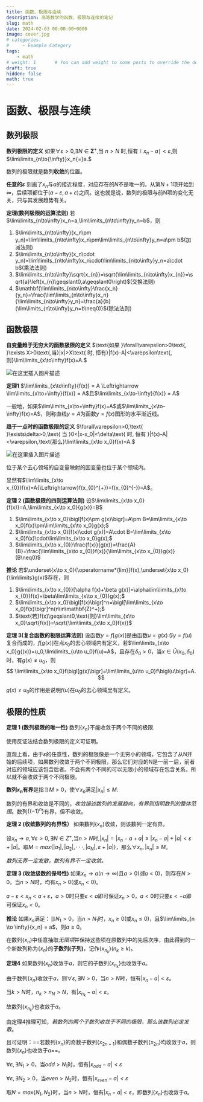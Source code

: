 ```yaml
---
title: 函数、极限与连续
description: 高等数学的函数、极限与连续的笔记
slug: math
date: 2024-02-03 00:00:00+0000
image: cover.jpg
# categories:
#     - Example Category
tags:
    - math
# weight: 1       # You can add weight to some posts to override the default sorting (date descending)
draft: true
hidden: false
math: true
---
```

# 函数、极限与连续

## 数列极限

**数列极限的定义** 如果$\forall\varepsilon{>}0$,$\exists N\in\mathbf{Z}^+$,当 $n>N$ 时,恒有$\mid x_n-a\mid{<}\varepsilon$,则$\lim\limits_{n\to{\infty}}x_n{=}a.$

数列的极限就是数列**收敛**的位置。

**任意的$\varepsilon$** 刻画了$x_n$与$a$的接近程度，对应存在的$N$不是唯一的。从第$N+1$项开始到$\infty$，后续项都位于$(a-\varepsilon,a+\varepsilon)$之间。这也就是说，数列的极限与前N项的变化无关，只与其发展趋势有关。

**定理(数列极限的运算法则)** 若$\lim\limits_{n\to\infty}x_n=a,\lim\limits_{n\to\infty}y_n=b$，则

1. $\lim\limits_{n\to\infty}(x_n\pm y_n)=\lim\limits_{n\to\infty}x_n\pm\lim\limits_{n\to\infty}y_n=a\pm b$(加减法则)
2. $\lim\limits_{n\to\infty}(x_n\cdot y_n)=\lim\limits_{n\to\infty}x_n\cdot\lim\limits_{n\to\infty}y_n=a\cdot b$(乘法法则)
3. $\lim\limits_{n\to\infty}\sqrt{x_{n}}=\sqrt{\lim\limits_{n\to\infty}x_{n}}=\sqrt{a}\left(x_{n}\geqslant0,a\geqslant0\right)$(交换法则)
4. $\mathbf{\lim\limits_{n\to\infty}\frac{x_n}{y_n}=\frac{\lim\limits_{n\to\infty}x_n}{\lim\limits_{n\to\infty}y_n}=\frac{a}{b}(\lim\limits_{n\to\infty}y_n=b\neq0)}$(除法法则)

## 函数极限

**自变量趋于无穷大的函数极限的定义** $\text{如果 }\forall\varepsilon>0\text{, }\exists X>0\text{,当}|x|>X\text{ 时, 恒有}|f(x)-A|<\varepsilon\text{,则}\lim\limits_{x\to\infty}f(x)=A.$

![在这里插入图片描述](https://img-blog.csdnimg.cn/direct/0c72d73d3f624057bfdf316832975a69.png)

**定理1** $\lim\limits_{x\to\infty}{f(x)} = A \Leftrightarrow \lim\limits_{x\to+\infty}{f(x)} = A$且$\lim\limits_{x\to-\infty}{f(x)} = A$

一般地，如果$\lim\limits_{x\to+\infty}f(x)=A$或$\lim\limits_{x\to-\infty}f(x)=A$，则称直线$y=A$为函数$y=f(x)$图形的水平渐近线。

**趋于一点时的函数极限的定义** $\forall\varepsilon>0,\text{ }\exists\delta>0,\text{ 当 }0<|x-x_0|<\delta\text{ 时, 恒有 }|f(x)-A|<\varepsilon,\text{那么}\lim\limits_{x\to x_0}f(x)=A.$

![在这里插入图片描述](https://img-blog.csdnimg.cn/direct/ac751476ac9e4e90928105fff207ba03.png)

位于某个去心领域的自变量映射的因变量也位于某个领域内。

显然有$\lim\limits_{x\to x_{0}}f(x)=A{\Leftrightarrow}f(x_{0}^{+})=f(x_{0}^{-})=A$。

**定理 2 (函数极限的四则运算法则)** 设$\lim\limits_{x\to x_0}{f(x)}=A,\lim\limits_{x\to x_0}{g(x)}=B$

1. $\lim\limits_{x\to x_0}\bigl[f(x)\pm g(x)\bigr]=A\pm B=\lim\limits_{x\to x_0}f(x)\pm\lim\limits_{x\to x_0}g(x);$
2. $\lim\limits_{x\to x_0}[f(x)\cdot g(x)]=A\cdot B=\lim\limits_{x\to x_0}f(x)\cdot\lim\limits_{x\to x_0}g(x);$
3. $\lim\limits_{x\to x_{0}}\frac{f(x)}{g(x)}=\frac{A}{B}=\frac{\lim\limits_{x\to x_{0}}f(x)}{\lim\limits_{x\to x_{0}}g(x)}(B\neq0)$

**推论** 若$\underset{x\to x_0}{\operatorname*{lim}}f(x),\underset{x\to x_0}{\lim\limits}g(x)$存在，则

1. $\lim\limits_{x\to x_{0}}[\alpha f(x)+\beta g(x)]=\alpha\lim\limits_{x\to x_{0}}f(x)+\beta\lim\limits_{x\to x_{0}}g(x);$
2. $\lim\limits_{x\to x_0}\bigl[f(x)\bigr]^n=\bigl[\lim\limits_{x\to x_0}f(x)\bigr]^n(n\in\mathbf{Z}^+);$
3. $\text{若}f(x)\geqslant0,\text{则}\lim\limits_{x\to x_0}\sqrt{f(x)}=\sqrt{\lim\limits_{x\to x_0}f(x)}$

**定理 3(复合函数的极限运算法则)** 设函数$y=f[g(x)]$是由函数$u=g(x)与y=f(u)$复合而成的，$f[g(x)]$在点$x_0$的去心领域内有定义，若$\lim\limits_{x\to x_0}g{(x)}=u_0,\lim\limits_{u\to u_0}f(u)=A$，且存在$\delta_0>0$，当$x\in\mathring{U}(x_0,\delta_0)$时，有$g(x)\neq u_0$，则
$$
\lim\limits_{x\to x_0}f\bigl[g(x)\bigr]=\lim\limits_{u\to u_0}f\bigl(u\bigr)=A.
$$

$g(x)\neq u_0$的作用是说明$f(u)$在$u_0$的去心领域里有定义。

## 极限的性质

**定理 1 (数列极限的唯一性)** 数列$\left\{x_n\right\}$不能收敛于两个不同的极限.

使用反证法结合数列极限的定义可证明。

直观上看，由于$\varepsilon$的任意性，数列的极限像是一个无穷小的领域，它包含了从N开始的后续项，如果数列收敛于两个不同极限，那么它们对应的N是一前一后，前者对应的领域应该包含后者。不会有两个不同的可以无限小的领域存在包含关系，所以就不会收敛于两个不同极限。

**数列${x_n}$有界**是指$\exists M>0$，使$\forall x_n$满足$|x_n| \leqslant M$.

数列的有界和收敛是不同的，*收敛描述数列的发展趋向，有界则指明数列的整体范围*。数列$\{(-1)^n\}$有界，但不收敛。

**定理 2 (收敛数列的有界性）** 如果数列$\{x_n\}$收敛，则该数列一定有界。

设$x_n \to a,\forall \varepsilon > 0,\exists N \in Z^+$,当$n > N$时,$|x_n| = |x_n - a + a| \leqslant |x_n - a| + |a| < \varepsilon + |a|$。取$M = max\{|a_1|,|a_2|,···,|a_N|,\varepsilon + |a|\}$，那么$\forall x_n,|x_n| \leqslant M$。

*数列无界一定发散，数列有界不一定收敛。* 

**定理 3 (收敛级数的保号性)** 如果$x_n \to a(n \to \infty)$且$a > 0(或 a < 0)$，则存在$N > 0$，当$n > N$时，均有$x_n>0$(或$x_n < 0$)。

$a - \varepsilon < x_n < a + \varepsilon$，$a > 0$时只要$\varepsilon < a$即可保证$x_n > 0$，$a < 0$时只要$\varepsilon < -a$即可保证$x_n < 0$。

**推论** 如果${x_n}$满足：$\exists N_1 > 0$，当$n > N_1$时，$x_n \geqslant 0$(或$x_n \leqslant 0$)，且$\lim\limits_{n \to \infty}{x_n} = a$，则$a \geqslant 0$。

在数列$\{x_n\}$中任意抽取*无限项*并保持这些项在原数列中的先后次序，由此得到的一个新数列称为$\{x_n\}$的**子数列(子列)**，记作$\{x_{n_k}\}(n_k \geqslant k)$。

**定理4** 如果数列$\{x_n\}$收敛于$a$，则它的子数列$\{x_{n_k}\}$也收敛于$a$。

由于数列$\{x_n\}$收敛于$a$，则$\forall \varepsilon, \exists N \gt 0$，当$n > N$时，恒有$|x_n - a| < \varepsilon$。

当$k > N$时，$n_k \gt n_N \gt N$，有$|x_{n_k} - a| \lt \varepsilon$。

故数列$\{x_{n_k}\}$也收敛于$a$。

由定理4推理可知，*若数列的两个子数列收敛于不同的极限，那么该数列必定发散*。

且可证明：==若数列$\{x_n\}$的奇数子数列$\{x_{2n+1}\}$和偶数子数列$\{x_{2n}\}$均收敛于$a$，则数列$\{x_n\}$也收敛于$a$==。

$\forall \varepsilon, \exists N_1 \gt 0$，当$odd > N_1$时，恒有$|x_{odd} - a| < \varepsilon$

$\forall \varepsilon, \exists N_2 \gt 0$，当$even > N_2$时，恒有$|x_{even} - a| < \varepsilon$

取$N=max\{N_1,N_2\}$时，当$n>N$时，恒有$|x_{n} - a| < \varepsilon$，即数列$\{x_n\}$也收敛于$a$。

